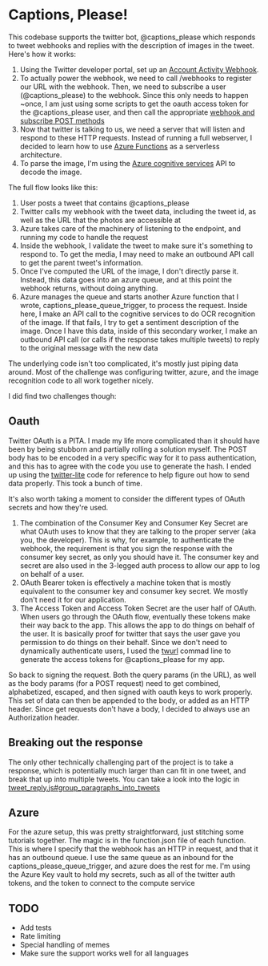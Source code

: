 # Captions, Please!

This codebase supports the twitter bot, @captions_please which responds to tweet webhooks and replies with the description of images in the tweet. Here's how it works:

1. Using the Twitter developer portal, set up an [Account Activity Webhook](https://developer.twitter.com/en/docs/accounts-and-users/subscribe-account-activity/guides/account-activity-data-objects).
2. To actually power the webhook, we need to call /webhooks to register our URL with the webhook. Then, we need to subscribe a user (@captions_please) to the webhook. Since this only needs to happen ~once, I am just using some scripts to get the oauth access token for the @captions_please user, and then call the appropriate [webhook and subscribe POST methods](https://developer.twitter.com/en/docs/accounts-and-users/subscribe-account-activity/api-reference)
3. Now that twitter is talking to us, we need a server that will listen and respond to these HTTP requests. Instead of running a full webserver, I decided to learn how to use [Azure Functions](https://docs.microsoft.com/en-us/azure/azure-functions/functions-reference-node) as a serverless architecture.
4. To parse the image, I'm using the [Azure cognitive services](https://docs.microsoft.com/en-us/azure/cognitive-services/computer-vision/tutorials/storage-lab-tutorial) API to decode the image.

The full flow looks like this:

1. User posts a tweet that contains @captions_please
2. Twitter calls my webhook with the tweet data, including the tweet id, as well as the URL that the photos are accessible at
3. Azure takes care of the machinery of listening to the endpoint, and running my code to handle the request
4. Inside the webhook, I validate the tweet to make sure it's something to respond to. To get the media, I may need to make an outbound API call to get the parent tweet's information.
5. Once I've computed the URL of the image, I don't directly parse it. Instead, this data goes into an azure queue, and at this point the webhook returns, without doing anything.
6. Azure manages the queue and starts another Azure function that I wrote, captions_please_queue_trigger, to process the request. Inside here, I make an API call to the cognitive services to do OCR recognition of the image. If that fails, I try to get a sentiment description of the image. Once I have this data, inside of this secondary worker, I make an outbound API call (or calls if the response takes multiple tweets) to reply to the original message with the new data

The underlying code isn't too complicated, it's mostly just piping data around. Most of the challenge was configuring twitter, azure, and the image recognition code to all work together nicely.

I did find two challenges though:

## Oauth

Twitter OAuth is a PITA. I made my life more complicated than it should have been by being stubborn and partially rolling a solution myself. The POST body has to be encoded in a very specific way for it to pass authentication, and this has to agree with the code you use to generate the hash. I ended up using the [twitter-lite](https://github.com/draftbit/twitter-lite/blob/master/twitter.js) code for reference to help figure out how to send data properly. This took a bunch of time.

It's also worth taking a moment to consider the different types of OAuth secrets and how they're used.

1. The combination of the Consumer Key and Consumer Key Secret are what OAuth uses to know that they are talking to the proper server (aka you, the developer). This is why, for example, to authenticate the webhook, the requirement is that you sign the response with the consumer key secret, as only you should have it. The consumer key and secret are also used in the 3-legged auth process to allow our app to log on behalf of a user.
2. OAuth Bearer token is effectively a machine token that is mostly equivalent to the consumer key and consumer key secret. We mostly don't need it for our application.
3. The Access Token and Access Token Secret are the user half of OAuth. When users go through the OAuth flow, eventually these tokens make their way back to the app. This allows the app to do things on behalf of the user. It is basically proof for twitter that says the user gave you permission to do things on their behalf. Since we don't need to dynamically authenticate users, I used the [twurl](https://github.com/twitter/twurl) commad line to generate the access tokens for @captions_please for my app.

So back to signing the request. Both the query params (in the URL), as well as the body params (for a POST request) need to get combined, alphabetized, escaped, and then signed with oauth keys to work properly. This set of data can then be appended to the body, or added as an HTTP header. Since get requests don't have a body, I decided to always use an Authorization header.

## Breaking out the response

The only other technically challenging part of the project is to take a response, which is potentially much larger than can fit in one tweet, and break that up into multiple tweets. You can take a look into the logic in [tweet_reply.js#group_paragraphs_into_tweets](./captions_please_queue_trigger/tweet_reply.js)

## Azure

For the azure setup, this was pretty straightforward, just stitching some tutorials together. The magic is in the function.json file of each function. This is where I specify that the webhook has an HTTP in request, and that it has an outbound queue. I use the same queue as an inbound for the captions_please_queue_trigger, and azure does the rest for me.
I'm using the Azure Key vault to hold my secrets, such as all of the twitter auth tokens, and the token to connect to the compute service

## TODO

- Add tests
- Rate limiting
- Special handling of memes
- Make sure the support works well for all languages
